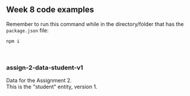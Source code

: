 ## Week 8 code examples

Remember to run this command while in the directory/folder that has the `package.json` file:

```
npm i
```

<br>

### assign-2-data-student-v1

Data for the Assignment 2.  
This is the "student" entity, version 1.  

<br>

